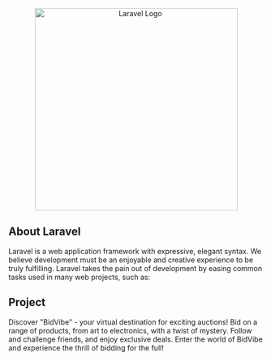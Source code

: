 <p align="center"><a href="https://laravel.com" target="_blank"><img src="https://raw.githubusercontent.com/laravel/art/master/logo-lockup/5%20SVG/2%20CMYK/1%20Full%20Color/laravel-logolockup-cmyk-red.svg" width="400" alt="Laravel Logo"></a></p>

## About Laravel

Laravel is a web application framework with expressive, elegant syntax. We believe development must be an enjoyable and creative experience to be truly fulfilling. Laravel takes the pain out of development by easing common tasks used in many web projects, such as:

## Project

Discover "BidVibe" - your virtual destination for exciting auctions! Bid on a range of products, from art to electronics, with a twist of mystery. Follow and challenge friends, and enjoy exclusive deals. Enter the world of BidVibe and experience the thrill of bidding for the full!


